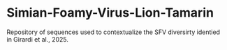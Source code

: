 # Simian-Foamy-Virus-Lion-Tamarin

Repository of sequences used to contextualize the SFV diversirty identied in Girardi et al., 2025.
